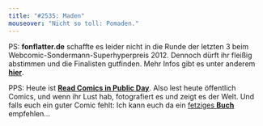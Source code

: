```yaml
---
title: "#2535: Maden"
mouseover: "Nicht so toll: Pomaden."
---
```


PS:
<strong>fonflatter.de</strong> schaffte es leider nicht in die Runde der letzten 3 beim Webcomic-Sondermann-Superhyperpreis 2012. 
Dennoch dürft ihr fleißig abstimmen und die Finalisten gutfinden. 
Mehr Infos gibt es unter anderem <a href="http://mycomicsde.blogspot.de/2012/08/sondermann-endrunde-gestartet.html"><strong>hier</strong></a>.

PPS:
Heute ist <a href="http://mycomicsde.blogspot.de/2012/08/28-august-2012-read-comics-in-public-day.html"><strong>Read Comics in Public Day</strong></a>. 
Also lest heute öffentlich Comics, und wenn ihr Lust hab, fotografiert es und zeigt es der Welt.
Und falls euch ein guter Comic fehlt: Ich kann euch da ein <a href="http://www.fonflatter.de/fredbuch">fetziges <strong>Buch</strong></a> empfehlen...

